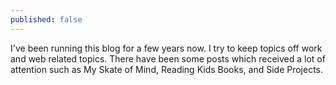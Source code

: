 ```yaml
---
published: false
---
```


I've been running this blog for a few years now. I try to keep topics off work and web related topics. There have been some posts which received a lot of attention such as My Skate of Mind, Reading Kids Books, and Side Projects.
